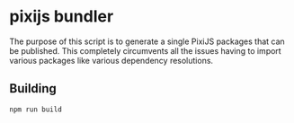 # pixijs bundler

The purpose of this script is to generate a single PixiJS packages that can be published. 
This completely circumvents all the issues having to import various packages like various dependency resolutions.

## Building

```
npm run build
```
